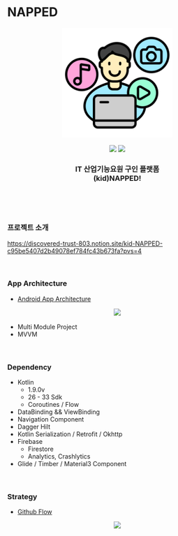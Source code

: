# NAPPED
<p align="center">
	    <img src="./image/icon.png"/ width="50%">
</p>

<p align="center">
    <img src="https://img.shields.io/badge/Kotlin-1.9.0-7F52FF?style=for-the-badge&logo=Kotlin&logoColor=white"/>
    <img src="https://img.shields.io/badge/Android-3DDC84?style=for-the-badge&logo=android&logoColor=white"/>
</p>

<p align="center">
	<h3 align="center">
      IT 산업기능요원 구인 플랫폼<br>(kid)NAPPED!
	</h3>	
</p>
<br><br><br>


### 프로젝트 소개 
https://discovered-trust-803.notion.site/kid-NAPPED-c95be5407d2b49078ef784fc43b673fa?pvs=4
<br><br><br>

### App Architecture
- [Android App Architecture](https://developer.android.com/topic/architecture?hl=ko)

<p align="center">
  <img src="https://developer.android.com/topic/libraries/architecture/images/mad-arch-overview.png" width="50%"/>
</p>

- Multi Module Project
- MVVM
<br><br><br>


### Dependency
- Kotlin
    - 1.9.0v
    - 26 - 33 Sdk
    - Coroutines / Flow
- DataBinding && ViewBinding
- Navigation Component
- Dagger Hilt
- Kotlin Serialization / Retrofit / Okhttp
- Firebase
    - Firestore
    - Analytics, Crashlytics
- Glide / Timber / Material3 Component
<br><br><br>

### Strategy
- [Github Flow](https://www.alexhyett.com/git-flow-github-flow/)
<p align="center">
  <img src="https://cdn.hashnode.com/res/hashnode/image/upload/v1668070000889/rvf5Hx764.png" width="50%"/>
</p>
<br><br><br>
